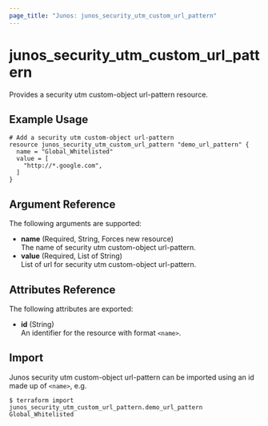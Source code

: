 ```yaml
---
page_title: "Junos: junos_security_utm_custom_url_pattern"
---
```


# junos_security_utm_custom_url_pattern

Provides a security utm custom-object url-pattern resource.

## Example Usage

```hcl
# Add a security utm custom-object url-pattern
resource junos_security_utm_custom_url_pattern "demo_url_pattern" {
  name = "Global_Whitelisted"
  value = [
    "http://*.google.com",
  ]
}
```

## Argument Reference

The following arguments are supported:

- **name** (Required, String, Forces new resource)  
  The name of security utm custom-object url-pattern.
- **value** (Required, List of String)  
  List of url for security utm custom-object url-pattern.

## Attributes Reference

The following attributes are exported:

- **id** (String)  
  An identifier for the resource with format `<name>`.

## Import

Junos security utm custom-object url-pattern can be imported using an id made up of `<name>`, e.g.

```shell
$ terraform import junos_security_utm_custom_url_pattern.demo_url_pattern Global_Whitelisted
```
